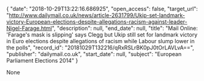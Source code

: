 {
  "date": "2018-10-29T13:22:16.686925", 
  "open_access": false, 
  "target_url": "http://www.dailymail.co.uk/news/article-2631799/Ukip-set-landmark-victory-European-elections-despite-allegations-racism-against-leader-Nigel-Farage.html", 
  "description": null, 
  "end_date": null, 
  "title": "Mail Online: 'Farage's mask is slipping' says Clegg but Ukip still set for landmark victory in Euro elections despite allegations of racism while Labour slump lower in the polls", 
  "record_id": "20181029T132216/qRxRSLrBK0pJ0tOrLAVLvA==", 
  "publisher": "dailymail.co.uk", 
  "start_date": null, 
  "subject": "European Parliament Elections 2014"
}

None